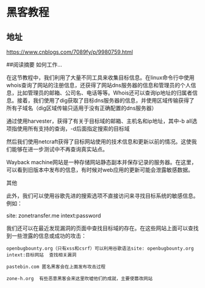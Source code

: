 # 黑客教程
## 地址
https://www.cnblogs.com/7089fy/p/9980759.html

##阅读摘要
如何工作…

在这节教程中，我们利用了大量不同工具来收集目标信息。在linux命令行中使用whois查询了网站的注册信息，还获得了网站dns服务器的信息和管理员的个人信息，比如管理员的邮箱、公司名、电话等等。Whois还可以查询ip地址的归属者信息。接着，我们使用了dig获取了目标dns服务器的信息，并使用区域传输获得了所有子域名（dig区域传输只适用于没有正确配置的dns服务器）

通过使用harvester，获得了有关于目标域的邮箱、主机名和ip地址，其中-b all选项指使用所有支持的查询，-d后面指定搜索的目标域

然后我们使用netcraft获得了目标网站使用的技术信息和更新以前的情况。这使我们能够在进一步测试中不再查询真实站点。

Wayback machine网站是一种存储网站静态副本并保存记录的服务器。在这里，可以看到旧版本中发布的信息，有时候对web应用的更新可能会泄露敏感数据。

 

 

其他

此外，我们可以使用谷歌先进的搜索选项不直接访问来寻找目标系统的敏感信息。例如：

site: zonetransfer.me intext:password

 

我们还可以在最近发现漏洞的页面中查找目标域的存在。在这些网站上面可以查找到一些泄露的信息或成功的攻击：

    openbugbounty.org（只有xss和csrf）可以利用谷歌语法site: openbugbounty.org intext:目标网站  查找相关漏洞

    pastebin.com 匿名黑客会在上面发布攻击过程

    zone-h.org  有些恶意黑客会来这里吹嘘他们的成就，主要使篡改网站
